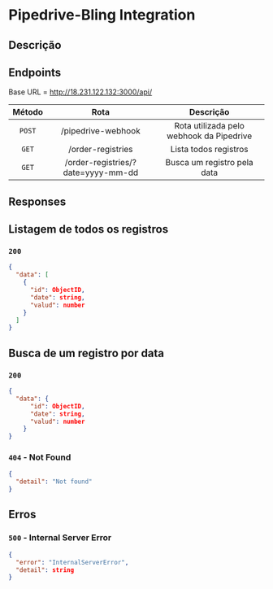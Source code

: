 # Pipedrive-Bling Integration

## Descrição

## Endpoints

Base URL = http://18.231.122.132:3000/api/

|  Método   |          Rota                        |         Descrição                          |
|:---------:|:------------------------------------:|:------------------------------------------:|
| `POST`    | /pipedrive-webhook                   | Rota utilizada pelo webhook da Pipedrive   |
| `GET`     | /order-registries                    | Lista todos registros                      |
| `GET`     | /order-registries/?date=yyyy-mm-dd   | Busca um registro pela data                |


## Responses

## Listagem de todos os registros
### `200`
```json
{
  "data": [
    {
      "id": ObjectID,
      "date": string,
      "valud": number
    }
  ]
}
```
## Busca de um registro por data

### `200`
```json
{
  "data": {
      "id": ObjectID,
      "date": string,
      "valud": number
    }  
}
```

### `404` - Not Found
```json
{
  "detail": "Not found"
}
```

## Erros
### `500` - Internal Server Error
```json
{
  "error": "InternalServerError",
  "detail": string
}
```
